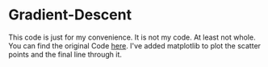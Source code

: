 # Gradient-Descent
This code is just for my convenience. It is not my code. At least not whole. You can find the original Code [here](https://github.com/llSourcell/linear_regression_live). I've added matplotlib to plot the scatter points and the final line through it.  
